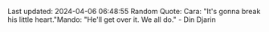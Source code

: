 Last updated: 2024-04-06 06:48:55
Random Quote: Cara: "It's gonna break his little heart."Mando: "He'll get over it. We all do." - Din Djarin